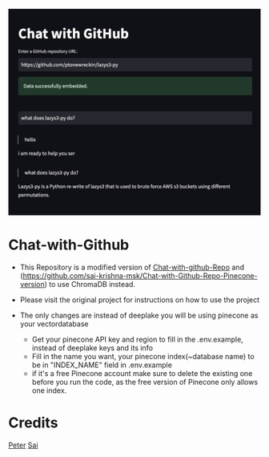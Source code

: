 ![Screenshot](images/example.jpg)
# Chat-with-Github

- This Repository is a modified version of [Chat-with-github-Repo](https://github.com/peterw/Chat-with-Github-Repo) and (https://github.com/sai-krishna-msk/Chat-with-Github-Repo-Pinecone-version) to use ChromaDB instead.

- Please visit the original project for instructions on how to use the project

- The only changes are instead of deeplake you will be using pinecone as your vectordatabase
	- Get your pinecone API	key and region to fill in the .env.example, instead of deeplake keys and its info 
	- Fill in the name you want, your pinecone index(~database name) to be in "INDEX_NAME" field in .env.example
	- if it's a free Pinecone account make sure to delete the existing one before you run the code, as the free version of Pinecone only allows one index.

# Credits
[Peter](https://github.com/peterw)
[Sai](https://github.com/sai-krishna-msk)

